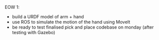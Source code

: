 EOW 1: 
-   build a URDF model of arm + hand
-   use ROS to simulate the motion of the hand using MoveIt
-   be ready to test finalised pick and place codebase on monday (after testing with Gazebo)